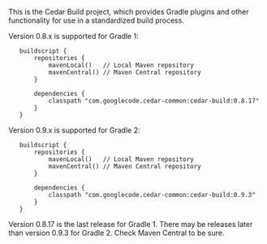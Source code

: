 This is the Cedar Build project, which provides Gradle plugins and other
functionality for use in a standardized build process.  

Version 0.8.x is supported for Gradle 1:

```
   buildscript {
       repositories {
           mavenLocal()   // Local Maven repository
           mavenCentral() // Maven Central repository
       }

       dependencies {
           classpath "com.googlecode.cedar-common:cedar-build:0.8.17"
       }
   }
```

Version 0.9.x is supported for Gradle 2:

```
   buildscript {
       repositories {
           mavenLocal()   // Local Maven repository
           mavenCentral() // Maven Central repository
       }

       dependencies {
           classpath "com.googlecode.cedar-common:cedar-build:0.9.3"
       }
   }
```

Version 0.8.17 is the last release for Gradle 1. There may be releases
later than version 0.9.3 for Gradle 2.  Check Maven Central to be sure.

